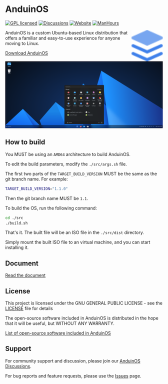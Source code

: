 # AnduinOS

[![GPL licensed](https://img.shields.io/badge/license-GPL-blue.svg)](https://gitlab.aiursoft.cn/anduin/anduinos/-/blob/1.1/LICENSE)
[![Discussions](https://img.shields.io/badge/discussions-join-blue)](https://github.com/Anduin2017/AnduinOS/discussions)
[![Website](https://img.shields.io/website?url=https%3A%2F%2Fwww.anduinos.com%2F)](https://www.anduinos.com/)
[![ManHours](https://manhours.aiursoft.cn/r/gitlab.aiursoft.cn/anduin/anduinos.svg)](https://gitlab.aiursoft.cn/anduin/anduinos/-/commits)

<img align="right" width="100" height="100" src="./src/mods/30-gnome-extension-arcmenu-patch/logo.svg">

AnduinOS is a custom Ubuntu-based Linux distribution that offers a familiar and easy-to-use experience for anyone moving to Linux.

[Download AnduinOS](https://www.anduinos.com/)

![Screenshot](./screenshot.png)

## How to build

You MUST be using an `AMD64` architecture to build AnduinOS.

To edit the build parameters, modify the `./src/args.sh` file.

The first two parts of the `TARGET_BUILD_VERSION` MUST be the same as the git branch name. For example:

```bash
TARGET_BUILD_VERSION="1.1.0"
```

Then the git branch name MUST be `1.1`.

To build the OS, run the following command:

```bash
cd ./src
./build.sh
```

That's it. The built file will be an ISO file in the `./src/dist` directory.

Simply mount the built ISO file to an virtual machine, and you can start installing it.

## Document

[Read the document](https://docs.anduinos.com/)

## License

This project is licensed under the GNU GENERAL PUBLIC LICENSE - see the [LICENSE](LICENSE) file for details

The open-source software included in AnduinOS is distributed in the hope that it will be useful, but WITHOUT ANY WARRANTY.

[List of open-source software included in AnduinOS](OSS.md)

## Support

For community support and discussion, please join our [AnduinOS Discussions](https://github.com/Anduin2017/AnduinOS/discussions).

For bug reports and feature requests, please use the [Issues](https://github.com/Anduin2017/AnduinOS/issues) page.

<!-- Planned future work:

* ARM support.
* WSL support.
* Docker container support.
* Customized installer instead of ubiquity.
* Customized apt source with our own override.
* Customized kernel with our own override. -->